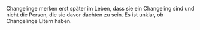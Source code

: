 Changelinge merken erst später im Leben, dass sie ein Changeling sind und nicht die Person, die sie davor dachten zu sein. Es ist unklar, ob Changelinge Eltern haben.